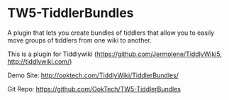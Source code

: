 # TW5-TiddlerBundles
A plugin that lets you create bundles of tiddlers that allow you to easily move groups of tiddlers from one wiki to another.

This is a plugin for Tiddlywiki (https://github.com/Jermolene/TiddlyWiki5, http://tiddlywiki.com/)

Demo Site: http://ooktech.com/TiddlyWiki/TiddlerBundles/

Git Repo: https://github.com/OokTech/TW5-TiddlerBundles
